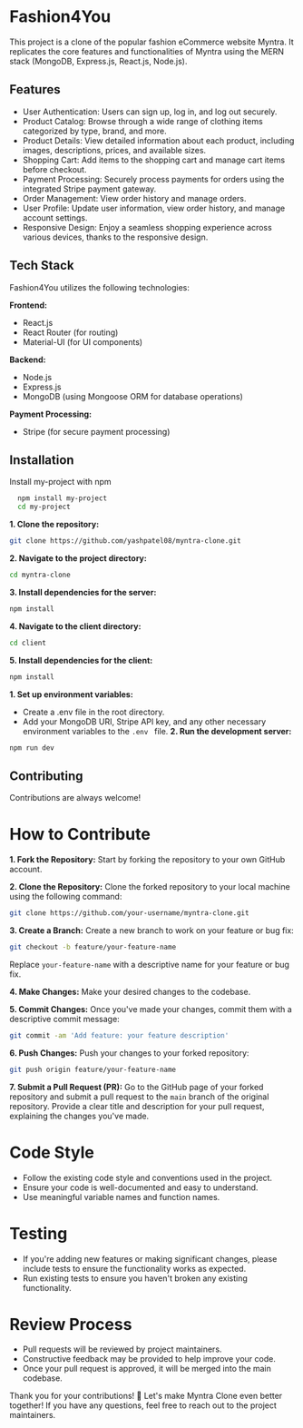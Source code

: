 
# Fashion4You
 
This project is a clone of the popular fashion eCommerce website Myntra. It replicates the core features and functionalities of Myntra using the MERN stack (MongoDB, Express.js, React.js, Node.js).
## Features

- User Authentication: Users can sign up, log in, and log out securely.
- Product Catalog: Browse through a wide range of clothing items categorized by type, brand, and more.
- Product Details: View detailed information about each product, including images, descriptions, prices, and available sizes.
- Shopping Cart: Add items to the shopping cart and manage cart items before checkout.
- Payment Processing: Securely process payments for orders using the integrated Stripe payment gateway.
- Order Management: View order history and manage orders.
- User Profile: Update user information, view order history, and manage account settings.
- Responsive Design: Enjoy a seamless shopping experience across various devices, thanks to the responsive design.
## Tech Stack
Fashion4You utilizes the following technologies:

**Frontend:**
- React.js
- React Router (for routing)
- Material-UI (for UI components)

**Backend:**
- Node.js
- Express.js
- MongoDB (using Mongoose ORM for database operations)

**Payment Processing:**
- Stripe (for secure payment processing)

## Installation

Install my-project with npm

```bash
  npm install my-project
  cd my-project
```
**1. Clone the repository:**

```bash
git clone https://github.com/yashpatel08/myntra-clone.git
```

**2. Navigate to the project directory:**
```bash
cd myntra-clone
```
**3. Install dependencies for the server:**
```bash
npm install
```
**4. Navigate to the client directory:**
```bash
cd client
```
**5. Install dependencies for the client:**
```bash
npm install
```

**1. Set up environment variables:**

- Create a .env file in the root directory.
- Add your MongoDB URI, Stripe API key, and any other necessary environment variables to the `.env ` file.
**2. Run the development server:**
```bash
npm run dev
```
## Contributing

Contributions are always welcome!


# How to Contribute
**1. Fork the Repository:** Start by forking the repository to your own GitHub account.

**2. Clone the Repository:** Clone the forked repository to your local machine using the following command:
```bash
git clone https://github.com/your-username/myntra-clone.git
```
**3. Create a Branch:** Create a new branch to work on your feature or bug fix:
```bash
git checkout -b feature/your-feature-name
```
Replace `your-feature-name` with a descriptive name for your feature or bug fix.

**4. Make Changes:** Make your desired changes to the codebase.

**5. Commit Changes:** Once you've made your changes, commit them with a descriptive commit message:

```bash
git commit -am 'Add feature: your feature description'
```

**6. Push Changes:** Push your changes to your forked repository:
```bash
git push origin feature/your-feature-name
```
**7. Submit a Pull Request (PR):** Go to the GitHub page of your forked repository and submit a pull request to the `main` branch of the original repository. Provide a clear title and description for your pull request, explaining the changes you've made.

# Code Style

- Follow the existing code style and conventions used in the project.
- Ensure your code is well-documented and easy to understand.
- Use meaningful variable names and function names.
# Testing
- If you're adding new features or making significant changes, please include tests to ensure the functionality works as expected.
- Run existing tests to ensure you haven't broken any existing functionality.

# Review Process
- Pull requests will be reviewed by project maintainers.
- Constructive feedback may be provided to help improve your code.
- Once your pull request is approved, it will be merged into the main codebase.

Thank you for your contributions! 🎉 Let's make Myntra Clone even better together! If you have any questions, feel free to reach out to the project maintainers.
